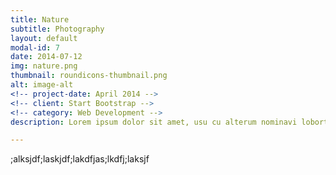 ```yaml
---
title: Nature
subtitle: Photography
layout: default
modal-id: 7
date: 2014-07-12
img: nature.png
thumbnail: roundicons-thumbnail.png
alt: image-alt
<!-- project-date: April 2014 -->
<!-- client: Start Bootstrap -->
<!-- category: Web Development -->
description: Lorem ipsum dolor sit amet, usu cu alterum nominavi lobortis. At duo novum diceret. Tantas apeirian vix et, usu sanctus postulant inciderint ut, populo diceret necessitatibus in vim. Cu eum dicam feugiat noluisse.

---
```

;alksjdf;laskjdf;lakdfjas;lkdfj;laksjf
